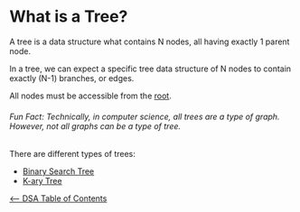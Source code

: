 # What is a Tree?

A tree is a data structure what contains N nodes, all having exactly 1 parent node.

In a tree, we can expect a specific tree data structure of N nodes to contain exactly (N-1) branches, or edges.

All nodes must be accessible from the [root](./Root.md).

###### Fun Fact: Technically, in computer science, all trees are a type of graph. However, not all graphs can be a type of tree.

There are different types of trees:

- [Binary Search Tree](./BST/BST.md)
- [K-ary Tree](./K-ary/K-ary.md)

[<-- DSA Table of Contents](../DSATOC.md)